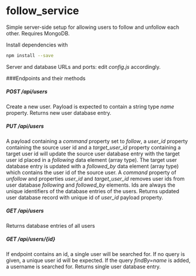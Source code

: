 # follow_service
Simple server-side setup for allowing users to follow and unfollow each other. Requires MongoDB.

Install dependencies with
```bash
npm install --save
```

Server and database URLs and ports: edit *config.js* accordingly.

###Endpoints and their methods

##### POST /api/users

Create a new user. Payload is expected to contain a string type *name* property. Returns new user database entry.

##### PUT /api/users

A payload containing a *command* property set to *follow*, a *user_id* property containing the source user id and a *target_user_id* property containing a target user id will update the source user database entry with the target user id placed in a *following* data element (array type). The target user database entry is updated with a *followed_by* data element (array type) which contains the user id of the source user. A *command* property of *unfollow* and properties *user_id* and *target_user_id* removes user ids from user database *following* and *followed_by* elements. Ids are always the unique identifiers of the database entries of the users. Returns updated user database record with unique id of *user_id* payload property.

##### GET /api/users

Returns database entries of all users

##### GET /api/users/{id}

If endpoint contains an id, a single user will be searched for. If no query is given, a unique user id will be expected. If the query *findBy=name* is added, a username is searched for. Returns single user database entry.

